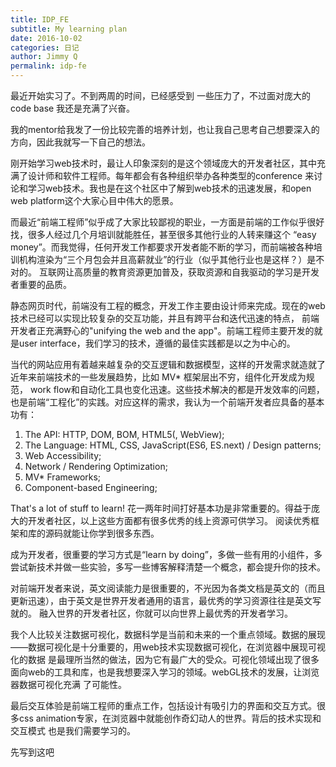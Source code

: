 ```yaml
---
title: IDP_FE 
subtitle: My learning plan
date: 2016-10-02
categories: 日记
author: Jimmy Q
permalink: idp-fe
---
```


最近开始实习了。不到两周的时间，已经感受到
一些压力了，不过面对庞大的code base 我还是充满了兴奋。

我的mentor给我发了一份比较完善的培养计划，也让我自己思考自己想要深入的方向，因此我就写一下自己的想法。

刚开始学习web技术时，最让人印象深刻的是这个领域庞大的开发者社区，其中充满了设计师和软件工程师。每年都会有各种组织举办各种类型的conference
来讨论和学习web技术。我也是在这个社区中了解到web技术的迅速发展，和open web platform这个大家心目中伟大的愿景。

而最近“前端工程师”似乎成了大家比较鄙视的职业，一方面是前端的工作似乎很好找，很多人经过几个月培训就能胜任，甚至很多其他行业的人转来赚这个
“easy money”。而我觉得，任何开发工作都要求开发者能不断的学习，而前端被各种培训机构渲染为“三个月包会并且高薪就业”的行业（似乎其他行业也是这样？）是不对的。
互联网让高质量的教育资源更加普及，获取资源和自我驱动的学习是开发者重要的品质。

静态网页时代，前端没有工程的概念，开发工作主要由设计师来完成。现在的web技术已经可以实现比较复杂的交互功能，并且有跨平台和迭代迅速的特点，
前端开发者正充满野心的"unifying the web and the app"。前端工程师主要开发的就是user interface，我们学习的技术，遵循的最佳实践都是以之为中心的。

当代的网站应用有着越来越复杂的交互逻辑和数据模型，这样的开发需求就造就了近年来前端技术的一些发展趋势，比如 MV* 框架层出不穷，组件化开发成为规范，
work flow和自动化工具也变化迅速。这些技术解决的都是开发效率的问题，也是前端“工程化”的实践。对应这样的需求，我认为一个前端开发者应具备的基本功有：

1. The API: HTTP, DOM, BOM, HTML5(, WebView);
2. The Language: HTML, CSS, JavaScript(ES6, ES.next) / Design patterns;
3. Web Accessibility;
4. Network / Rendering Optimization;
5. MV* Frameworks;
6. Component-based Engineering;

That's a lot of stuff to learn! 花一两年时间打好基本功是非常重要的。得益于庞大的开发者社区，以上这些方面都有很多优秀的线上资源可供学习。
阅读优秀框架和库的源码就能让你学到很多东西。

成为开发者，很重要的学习方式是“learn by doing”，多做一些有用的小组件，多尝试新技术并做一些实验，多写一些博客解释清楚一个概念，都会提升你的技术。

对前端开发者来说，英文阅读能力是很重要的，不光因为各类文档是英文的（而且更新迅速），由于英文是世界开发者通用的语言，最优秀的学习资源往往是英文写就的。
融入世界的开发者社区，你就可以向世界上最优秀的开发者学习。

我个人比较关注数据可视化，数据科学是当前和未来的一个重点领域。数据的展现——数据可视化是十分重要的，用web技术实现数据可视化，在浏览器中展现可视化的数据
是最理所当然的做法，因为它有最广大的受众。可视化领域出现了很多面向web的工具和库，也是我想要深入学习的领域。webGL技术的发展，让浏览器数据可视化充满
了可能性。

最后交互体验是前端工程师的重点工作，包括设计有吸引力的界面和交互方式。很多css animation专家，在浏览器中就能创作奇幻动人的世界。背后的技术实现和交互模式
也是我们需要学习的。

先写到这吧






